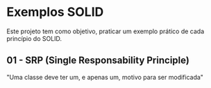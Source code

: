 # Exemplos SOLID

Este projeto tem como objetivo, praticar um exemplo prático de cada princípio do SOLID.

## 01 - SRP (Single Responsability Principle)

"Uma classe deve ter um, e apenas um, motivo para ser modificada"
